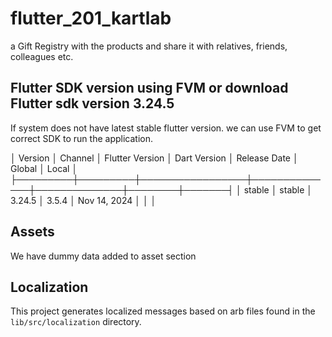 # flutter_201_kartlab

a Gift Registry with the products and share it with relatives, friends, colleagues etc.

## Flutter SDK version using FVM or download Flutter sdk version 3.24.5

If system does not have latest stable flutter version. we can use FVM to get correct SDK to run the application.

│ Version │ Channel │ Flutter Version │ Dart Version │ Release Date │ Global │ Local │
├─────────┼─────────┼─────────────────┼──────────────┼──────────────┼────────┼───────┤
│ stable  │ stable  │ 3.24.5          │ 3.5.4        │ Nov 14, 2024 │        │       │


## Assets

We have dummy data added to asset section

## Localization

This project generates localized messages based on arb files found in
the `lib/src/localization` directory.
